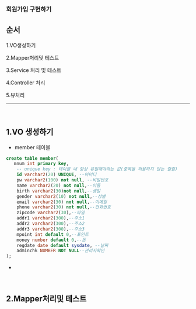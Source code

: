 ### 회원가입 구현하기

순서
---
1.VO생성하기

2.Mapper처리및 테스트

3.Service 처리 및 테스트

4.Controller 처리 

5.뷰처리

---

&nbsp;

1.VO 생성하기
---


- member 테이블
```sql
create table member(
   mnum int primary key, 
    -- unique key : 테이블 내 항상 유일해야하는 값(중복을 허용하지 않는 컬럼)
    id varchar2(20) UNIQUE, --아이디
    pw varchar2(100) not null, --비밀번호
    name varchar2(20) not null,--이름
    birth varchar2(30)not null,--생일
    gender varchar2(10) not null,--성별
    email varchar2(30) not null,--이메일
    phone varchar2(30) not null,--전화번호
    zipcode varchar2(30),--파일
    addr1 varchar2(300),--주소1
    addr2 varchar2(300),--주소2
    addr3 varchar2(300),--주소3
    mpoint int default 0,--포인트
    money number default 0,--돈
    regdate date default sysdate, --날짜
    adminchk NUMBER NOT NULL--관리자확인
);

```

-



&nbsp;


2.Mapper처리및 테스트
---








